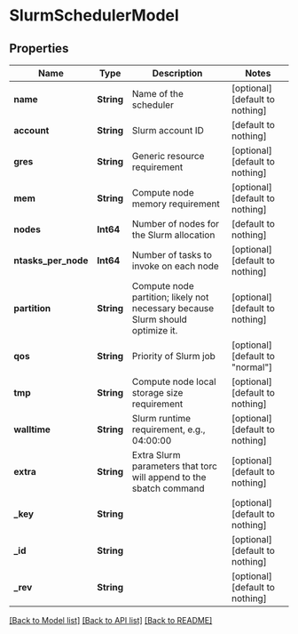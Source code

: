 # SlurmSchedulerModel


## Properties
Name | Type | Description | Notes
------------ | ------------- | ------------- | -------------
**name** | **String** | Name of the scheduler | [optional] [default to nothing]
**account** | **String** | Slurm account ID | [default to nothing]
**gres** | **String** | Generic resource requirement | [optional] [default to nothing]
**mem** | **String** | Compute node memory requirement | [optional] [default to nothing]
**nodes** | **Int64** | Number of nodes for the Slurm allocation | [default to nothing]
**ntasks_per_node** | **Int64** | Number of tasks to invoke on each node | [optional] [default to nothing]
**partition** | **String** | Compute node partition; likely not necessary because Slurm should optimize it. | [optional] [default to nothing]
**qos** | **String** | Priority of Slurm job | [optional] [default to "normal"]
**tmp** | **String** | Compute node local storage size requirement | [optional] [default to nothing]
**walltime** | **String** | Slurm runtime requirement, e.g., 04:00:00 | [optional] [default to nothing]
**extra** | **String** | Extra Slurm parameters that torc will append to the sbatch command | [optional] [default to nothing]
**_key** | **String** |  | [optional] [default to nothing]
**_id** | **String** |  | [optional] [default to nothing]
**_rev** | **String** |  | [optional] [default to nothing]


[[Back to Model list]](../README.md#models) [[Back to API list]](../README.md#api-endpoints) [[Back to README]](../README.md)


